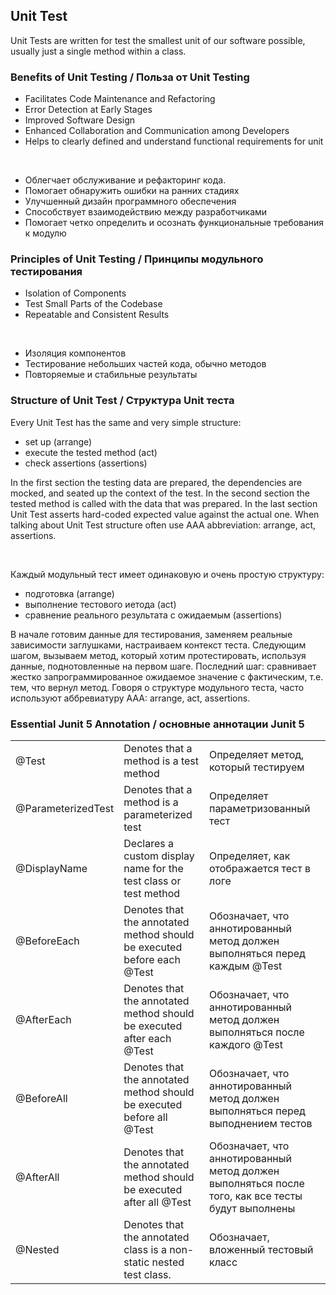 ## Unit Test
Unit Tests are written for test the smallest unit of our software possible, usually just a single method within a class. 
 

### Benefits of Unit Testing / Польза от Unit Testing

- Facilitates Code Maintenance and Refactoring   
- Error Detection at Early Stages     
- Improved Software Design  
- Enhanced Collaboration and Communication among Developers 
- Helps to clearly defined and understand functional requirements for unit 

<br/>

- Облегчает обслуживание и рефакторинг кода.  
- Помогает обнаружить ошибки на ранних стадиях  
- Улучшенный дизайн программного обеспечения  
- Способствует взаимодействию между разработчиками
- Помогает четко определить и осознать функциональные требования к модулю  


### Principles of Unit Testing / Принципы модульного тестирования  
 
- Isolation of Components     
- Test Small Parts of the Codebase  
- Repeatable and Consistent Results

<br/>

- Изоляция компонентов   
- Тестирование небольших частей кода, обычно методов  
- Повторяемые и стабильные результаты  



### Structure of Unit Test / Структура Unit теста

Every Unit Test has the same and very simple structure:  

- set up (arrange)    
- execute the tested method (act)   
- check assertions (assertions)  

In the first section the testing data are prepared, the dependencies are mocked, and seated up the context of the test. 
In the second section the tested method is called with the data that was prepared. 
In the last section Unit Test asserts hard-coded expected value against the actual one.
When talking about Unit Test structure often use AAA abbreviation: arrange, act, assertions.   

<br/>

Каждый модульный тест имеет одинаковую и очень простую структуру:

-  подготовка (arrange)    
- выполнение тестового иетода (act)   
- сравнение реального результата с ожидаемым (assertions)  

В начале готовим данные для тестирования, заменяем реальные зависимости заглушками, настраиваем контекст теста.
Следующим шагом, вызываем метод, который хотим протестировать, используя данные, поднотовленные на первом шаге.
Последний шаг: сравнивает жестко запрограммированное ожидаемое значение с фактическим, т.е. тем, что вернул метод.
Говоря о структуре модульного теста, часто используют аббревиатуру ААА: arrange, act, assertions.


### Essential Junit 5 Annotation / основные аннотации Junit 5

|                  |                                             |                                    |
|------------------|---------------------------------------------|------------------------------------|
|@Test             |Denotes that a method is a test method       | Определяет метод, который тестируем|
|@ParameterizedTest|Denotes that a method is a parameterized test| Определяет параметризованный тест|
|@DisplayName      |Declares a custom display name for the test class or test method|Определяет, как отображается тест в логе|
|@BeforeEach       |Denotes that the annotated method should be executed before each @Test |Обозначает, что аннотированный метод должен выполняться перед каждым @Test|
|@AfterEach        |Denotes that the annotated method should be executed after each @Test  |Обозначает, что аннотированный метод должен выполняться после каждого @Test|
|@BeforeAll        |Denotes that the annotated method should be executed before all @Test  |Обозначает, что аннотированный метод должен выполняться перед выподнением тестов|
|@AfterAll         |Denotes that the annotated method should be executed after all @Test   |Обозначает, что аннотированный метод должен выполняться после того, как все тесты будут выполнены|
|@Nested           |Denotes that the annotated class is a non-static nested test class.   |Обозначает, вложенный тестовый класс|


 
 


